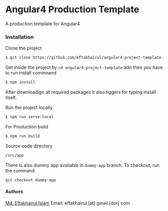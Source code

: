 # Angular4 Production Template 

A production template for Angular4

### Installation

Clone the project

```sh
$ git clone https://github.com/eftakhairul/angular4-project-template
```

Get inside the project by `cd angular4-project-template`  adn then you have to run install commnand
```sh
$ npm install 
```

After downloadign all required packages it also tiggers for typing install itself.

Run the project locally
```sh
$ npm run serve:local
```

For Production build
```sh
$ npm run build
```

Source code directory
```sh
/src/app
```

There is also dummy app available in `dummy-app` branch. To checkout, run the command:
```sh
git checkout dummy-app
```

#### Authors ####

[Md. Eftakhairul Islam](https://eftakhairul.com) Email: eftakhairul [at] gmail [dot] com
